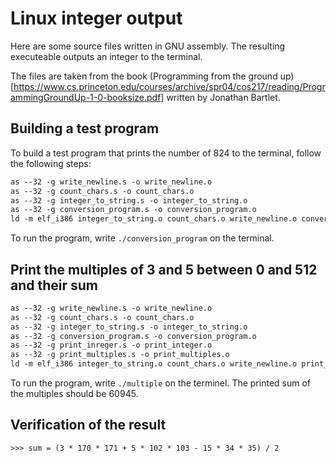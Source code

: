 # Linux integer output

Here are some source files written in GNU assembly. The resulting executeable outputs an integer to the terminal.

The files are taken from the book
(Programming from the ground up)[https://www.cs.princeton.edu/courses/archive/spr04/cos217/reading/ProgrammingGroundUp-1-0-booksize.pdf]
written by Jonathan Bartlet.


## Building a test program

To build a test program that prints the number of 824 to the terminal, follow the following steps:

``` makefile
as --32 -g write_newline.s -o write_newline.o
as --32 -g count_chars.s -o count_chars.o
as --32 -g integer_to_string.s -o integer_to_string.o
as --32 -g conversion_program.s -o conversion_program.o
ld -m elf_i386 integer_to_string.o count_chars.o write_newline.o conversion_program.o -o conversion_program
```

To run the program, write `./conversion_program` on the terminal.


## Print the multiples of 3 and 5 between 0 and 512 and their sum



``` makefile
as --32 -g write_newline.s -o write_newline.o
as --32 -g count_chars.s -o count_chars.o
as --32 -g integer_to_string.s -o integer_to_string.o
as --32 -g conversion_program.s -o conversion_program.o
as --32 -g print_inreger.s -o print_integer.o
as --32 -g print_multiples.s -o print_multiples.o
ld -m elf_i386 integer_to_string.o count_chars.o write_newline.o print_integer.o print_multiples -o multiple
```

To run the program, write `./multiple` on the terminel. The printed sum of the multiples should be 60945.


## Verification of the result



``` python-console
>>> sum = (3 * 170 * 171 + 5 * 102 * 103 - 15 * 34 * 35) / 2
```


